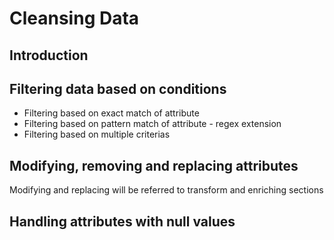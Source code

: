 # Cleansing Data

## Introduction

## Filtering data based on conditions
 - Filtering based on exact match of attribute
 - Filtering based on pattern match of attribute - regex extension
 - Filtering based on multiple criterias

## Modifying, removing and replacing attributes
Modifying and replacing will be referred to transform and enriching sections

## Handling attributes with null values

